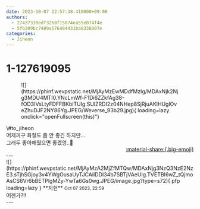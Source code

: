 ```yaml
---
date: 2023-10-07 22:57:38.410000+09:00
authors:
  - 27437338edf3268f15874ea55e074f4e
  - 5fb309bc7489a576484431ba8338807e
categories:
  - Jiheon
---
```


# 1-127619095

<div class="post-container" markdown="1">
<div class="content-container md-sidebar__scrollwrap" markdown="1">


<figure markdown="1">
![](https://phinf.wevpstatic.net/MjAyMzEwMDdfMzIg/MDAxNjk2Njg3MDU4MTI0.YNcLmWf-F1Di6ZZkfAg38-fOD3IVsLtyFDFFBKbiTUIg.SUlZRDI2z04NHep8SjRjuAKIHUglOveZhuDJF2NY86Yg.JPEG/Weverse_93b29.jpg){ loading=lazy onclick="openFullscreen(this)"}
</figure>
\#to_jiheon <br>어제꺼구 화질도 좀 안 좋긴 하지만...<br>그래두 좋아해줬으면 좋겠엉..🍯

</div>
</div>

<div style="text-align: right;" markdown="1">
<a href="https://weverse.io/fromis9/fanpost/1-127619095" style="text-align: right;">:material-share:{.big-emoji}</a>
</div>
---

<div class="comments-container md-sidebar__scrollwrap" markdown="1">
<div class="comment" markdown="1">
<div class='id-container' markdown="1">
![](https://phinf.wevpstatic.net/MjAyMzA2MjZfMTQw/MDAxNjg3NzQ3NzE2NzE3.sTjhSGjoy3v4YWgOusaUyTJCAiIDDI34b7SBTjVAeUIg.TVETBI6wZ_tQjmoAsCS6Vr6bBETPlgMZy-YwTa6Gs0wg.JPEG/image.jpg?type=s72){ pfp loading=lazy }
**<span class="artist">지헌</span>** <small>Oct 07 2023, 22:59</small><br>
</div>
<div class='comment-body' markdown="1">
어젠가?!!
</div>
</div>
</div>
---
